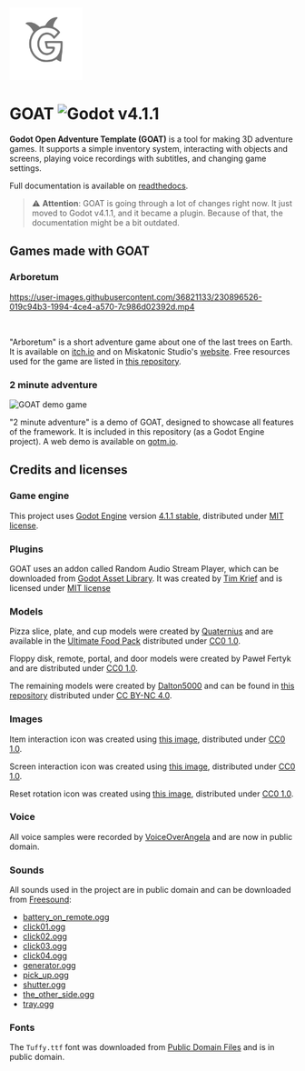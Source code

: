 <img src="./docs/img/logo_goat.png" alt="GOAT logo" width="128">

# GOAT ![Godot v4.1.1](https://img.shields.io/badge/godot-v4.1.1-%23478cbf)

**Godot Open Adventure Template (GOAT)** is a tool for making 3D adventure
games. It supports a simple inventory system, interacting with objects and screens,
playing voice recordings with subtitles, and changing game settings.

Full documentation is available on [readthedocs](https://miskatonicstudio-goat.readthedocs.io).

> :warning: **Attention**: GOAT is going through a lot of changes right now. It just moved to Godot v4.1.1, and it became a plugin. Because of that, the documentation might be a bit outdated.

## Games made with GOAT

### Arboretum

https://user-images.githubusercontent.com/36821133/230896526-019c94b3-1994-4ce4-a570-7c986d02392d.mp4

<br/>

"Arboretum" is a short adventure game about one of the last trees on Earth. It is available on [itch.io](https://miskatonicstudio.itch.io/arboretum) and on Miskatonic Studio's [website](https://miskatonicstudio.com/). Free resources used for the game are listed in [this repository](https://github.com/miskatonicstudio/arboretum-resources).

### 2 minute adventure

![GOAT demo game](https://user-images.githubusercontent.com/36821133/73215095-b308a280-4153-11ea-8ff0-c85cbd476147.gif)

"2 minute adventure" is a demo of GOAT, designed to showcase all features of the framework. It is included in this repository (as a Godot Engine project). A web demo is available on [gotm.io](https://gotm.io/miskatonicstudio/goat).

## Credits and licenses

### Game engine

This project uses [Godot Engine](https://github.com/godotengine/godot)
version [4.1.1 stable](https://godotengine.org/download/archive/4.1.1-stable/),
distributed under [MIT license](https://godotengine.org/license).

### Plugins

GOAT uses an addon called Random Audio Stream Player, which can be downloaded from
[Godot Asset Library](https://godotengine.org/asset-library/asset/651).
It was created by [Tim Krief](https://timkrief.com/) and is licensed under
[MIT license](https://gitlab.com/timkrief/godot-random-audio-stream-player/-/blob/master/LICENSE.txt)

### Models

Pizza slice, plate, and cup models were created by [Quaternius](quaternius.com)
and are available in the [Ultimate Food Pack](https://drive.google.com/drive/folders/1zMfN7q9VU80M7mLAbBBJyY2OdoXslbl1?usp=sharing)
distributed under [CC0 1.0](https://creativecommons.org/publicdomain/zero/1.0/).

Floppy disk, remote, portal, and door models were created by Paweł Fertyk
and are distributed under [CC0 1.0](https://creativecommons.org/publicdomain/zero/1.0/).

The remaining models were created by [Dalton5000](https://twitter.com/dalton8000)
and can be found in [this repository](https://github.com/Byteron/robo-platformer)
distributed under [CC BY-NC 4.0](https://creativecommons.org/licenses/by-nc/4.0/).

### Images

Item interaction icon was created using
[this image](https://publicdomainvectors.org/en/free-clipart/Silhouette-of-hand-palm/36250.html),
distributed under [CC0 1.0](https://creativecommons.org/publicdomain/zero/1.0/).

Screen interaction icon was created using
[this image](https://publicdomainvectors.org/en/free-clipart/Zoom-in-sign/44722.html),
distributed under [CC0 1.0](https://creativecommons.org/publicdomain/zero/1.0/).

Reset rotation icon was created using
[this image](https://publicdomainvectors.org/en/free-clipart/Refresh-icon-vector-illustration/17405.html),
distributed under [CC0 1.0](https://creativecommons.org/publicdomain/zero/1.0/).

### Voice

All voice samples were recorded by
[VoiceOverAngela](https://www.fiverr.com/voiceoverangela) and are now in public domain.

### Sounds

All sounds used in the project are in public domain and can be downloaded from
[Freesound](https://freesound.org):

* [battery_on_remote.ogg](https://freesound.org/people/_lourii/sounds/491905/)
* [click01.ogg](https://freesound.org/people/LamaMakesMusic/sounds/403556/)
* [click02.ogg](https://freesound.org/people/Masgame/sounds/347544/)
* [click03.ogg](https://freesound.org/people/Masgame/sounds/347544/)
* [click04.ogg](https://freesound.org/people/Masgame/sounds/347544/)
* [generator.ogg](https://freesound.org/people/DiscoveryME/sounds/367175/)
* [pick_up.ogg](https://freesound.org/people/SilverIllusionist/sounds/411177/)
* [shutter.ogg](https://freesound.org/people/aldenroth2/sounds/272017/)
* [the_other_side.ogg](https://freesound.org/people/ricniclas/sounds/451949/)
* [tray.ogg](https://freesound.org/people/Handfan/sounds/71230/)

### Fonts

The `Tuffy.ttf` font was downloaded from
[Public Domain Files](http://www.publicdomainfiles.com/show_file.php?id=13486218041168)
and is in public domain.
